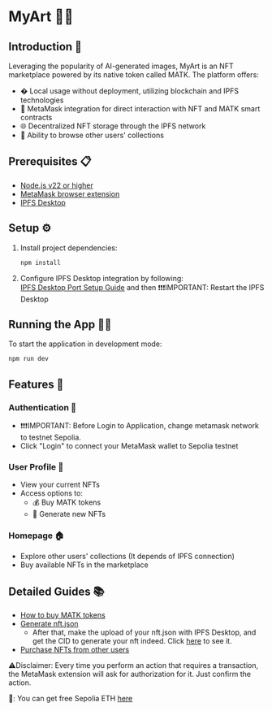 # MyArt 🎨✨

## Introduction 🚀

Leveraging the popularity of AI-generated images, MyArt is an NFT marketplace powered by its native token called MATK. The platform offers:

- � Local usage without deployment, utilizing blockchain and IPFS technologies  
- 🔗 MetaMask integration for direct interaction with NFT and MATK smart contracts  
- 🌐 Decentralized NFT storage through the IPFS network  
- 👀 Ability to browse other users' collections  

## Prerequisites 📋

- [Node.js v22 or higher](https://nodejs.org/en)
- [MetaMask browser extension](https://metamask.io/download)
- [IPFS Desktop](https://docs.ipfs.tech/install/ipfs-desktop/) 

## Setup ⚙️

1. Install project dependencies:  
   ```bash
   npm install
   ```

2. Configure IPFS Desktop integration by following:  
   [IPFS Desktop Port Setup Guide](https://github.com/isacpxc/myart/issues/26)  and then ❗❗❗IMPORTANT: Restart the IPFS Desktop 

## Running the App 🏃‍♂️

To start the application in development mode:  
```bash
npm run dev
```

## Features 🌟

### Authentication 🔐  
- ❗❗❗IMPORTANT: Before Login to Application, change metamask network to testnet Sepolia.
- Click "Login" to connect your MetaMask wallet to Sepolia testnet  

### User Profile 👤  
- View your current NFTs  
- Access options to:  
  - 💰 Buy MATK tokens  
  - 🎨 Generate new NFTs  

### Homepage 🏠  
- Explore other users' collections (It depends of IPFS connection)
- Buy available NFTs in the marketplace  

## Detailed Guides 📚  
- [How to buy MATK tokens](https://youtu.be/UW_zk3wRe2k)  
- [Generate nft.json](https://youtu.be/1M2gtc3n2_I)  
  - After that, make the upload of your nft.json with IPFS Desktop, and get the CID to generate your nft indeed. Click [here](https://youtu.be/KydRQLc6-j4) to see it.
- [Purchase NFTs from other users](https://youtu.be/c70edLGO8mw)

⚠️Disclaimer: Every time you perform an action that requires a transaction, the MetaMask extension will ask for authorization for it. Just confirm the action.

💭: You can get free Sepolia ETH [here](https://cloud.google.com/application/web3/faucet/ethereum/sepolia)
